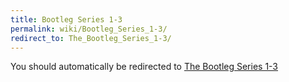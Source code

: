 ```yaml
---
title: Bootleg Series 1-3
permalink: wiki/Bootleg_Series_1-3/
redirect_to: The_Bootleg_Series_1-3/
---
```


You should automatically be redirected to [The Bootleg Series 1-3](The_Bootleg_Series_1-3/)
